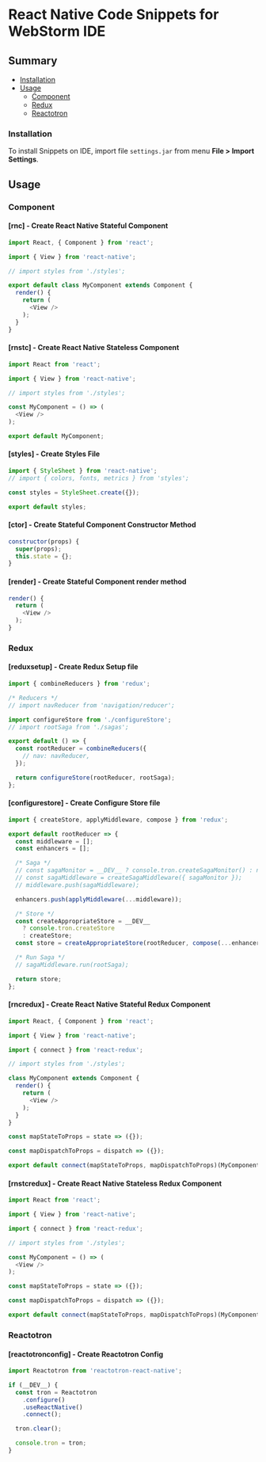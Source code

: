 # React Native Code Snippets for WebStorm IDE

## Summary

* [Installation](#installation)
* [Usage](#usage)
  * [Component](#component)
  * [Redux](#redux)
  * [Reactotron](#reactotron)

### Installation

To install Snippets on IDE, import file `settings.jar` from menu **File > Import Settings**.

## Usage
### Component

#### [rnc] - Create React Native Stateful Component

```javascript
import React, { Component } from 'react';

import { View } from 'react-native';

// import styles from './styles';

export default class MyComponent extends Component {
  render() {
    return (
      <View />
    );
  }
}
```

#### [rnstc] - Create React Native Stateless Component

```javascript
import React from 'react';

import { View } from 'react-native';

// import styles from './styles';

const MyComponent = () => (
  <View />
);

export default MyComponent;
```

#### [styles] - Create Styles File

```javascript
import { StyleSheet } from 'react-native';
// import { colors, fonts, metrics } from 'styles';

const styles = StyleSheet.create({});

export default styles;
```

#### [ctor] - Create Stateful Component Constructor Method

```javascript
constructor(props) {
  super(props);
  this.state = {};
}
```

#### [render] - Create Stateful Component render method

```javascript
render() {
  return (
    <View />
  );
}
```

### Redux

#### [reduxsetup] - Create Redux Setup file

```javascript
import { combineReducers } from 'redux';

/* Reducers */
// import navReducer from 'navigation/reducer';

import configureStore from './configureStore';
// import rootSaga from './sagas';

export default () => {
  const rootReducer = combineReducers({
    // nav: navReducer,
  });

  return configureStore(rootReducer, rootSaga);
};
```

#### [configurestore] - Create Configure Store file

```javascript
import { createStore, applyMiddleware, compose } from 'redux';

export default rootReducer => {
  const middleware = [];
  const enhancers = [];

  /* Saga */
  // const sagaMonitor = __DEV__ ? console.tron.createSagaMonitor() : null;
  // const sagaMiddleware = createSagaMiddleware({ sagaMonitor });
  // middleware.push(sagaMiddleware);

  enhancers.push(applyMiddleware(...middleware));

  /* Store */
  const createAppropriateStore = __DEV__
    ? console.tron.createStore
    : createStore;
  const store = createAppropriateStore(rootReducer, compose(...enhancers));

  /* Run Saga */
  // sagaMiddleware.run(rootSaga);

  return store;
};
```

#### [rncredux] - Create React Native Stateful Redux Component

```javascript
import React, { Component } from 'react';

import { View } from 'react-native';

import { connect } from 'react-redux';

// import styles from './styles';

class MyComponent extends Component {
  render() {
    return (
      <View />
    );
  }
}

const mapStateToProps = state => ({});

const mapDispatchToProps = dispatch => ({});

export default connect(mapStateToProps, mapDispatchToProps)(MyComponent);
```

#### [rnstcredux] - Create React Native Stateless Redux Component

```javascript
import React from 'react';

import { View } from 'react-native';

import { connect } from 'react-redux';

// import styles from './styles';

const MyComponent = () => (
  <View />
);

const mapStateToProps = state => ({});

const mapDispatchToProps = dispatch => ({});

export default connect(mapStateToProps, mapDispatchToProps)(MyComponent);
```

### Reactotron

#### [reactotronconfig] - Create Reactotron Config

```javascript
import Reactotron from 'reactotron-react-native';

if (__DEV__) {
  const tron = Reactotron
    .configure()
    .useReactNative()
    .connect();

  tron.clear();

  console.tron = tron;
}
```